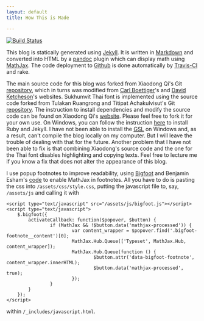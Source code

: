 ```yaml
---
layout: default
title: How This is Made

---
```


[![Build Status](https://travis-ci.org/Ninnat/ninnat.github.io.svg?branch=dev)](https://travis-ci.org/Ninnat/ninnat.github.io)

This blog is statically generated using [Jekyll](https://github.com/mojombo/jekyll).
It is written in [Markdown](http://daringfireball.net/projects/markdown/) and converted into HTML by a [pandoc](http://pandoc.org/) plugin which can display math using [MathJax](https://www.mathjax.org/).
The code deployment to [Github](https://github.com/ninnat/ninnat.github.io) is done automatically by [Travis-CI](http://travis-ci.org) and rake.

The main source code for this blog was forked from Xiaodong Qi's Git [repository](https://github.com/i2000s/i2000s.github.io), which in turns was modified from [Carl Boettiger](http://carlboettiger.info)'s and [David Ketcheson](http://davidketcheson.info)'s websites. Sukhumvit Thai font is implemented using the source code forked from Tulakan Ruangrong and Titipat Achakulvisut's Git [repository](https://github.com/tupleblog/tupleblog.github.io). The instruction to install dependencies and modify the source code can be found on Xiaodong Qi's [website](http://i2000s.github.io/README.html).  Please feel free to fork it for your own use.
On Windows, you can follow the instruction [here](http://jekyll-windows.juthilo.com/1-ruby-and-devkit/) to install Ruby and Jekyll.
I have not been able to install the [GSL](https://www.gnu.org/software/gsl/) on Windows and, as a result, can't compile the blog locally on my computer. But I will leave the trouble of dealing with that for the future. Another problem that I have not been able to fix is that combining Xiaodong's source code and the one for the Thai font disables highlighting and copying texts. Feel free to lecture me if you know a fix that does not alter the appearance of this blog.

I use popup footnotes to improve readability, using [Bigfoot](http://www.bigfootjs.com/) and Benjamin Esham's [code](https://esham.io/2014/07/mathjax-and-bigfoot) to enable MathJax in footnotes. All you have to do is pasting the css into `/assets/css/style.css`, putting the javascript file to, say, `/assets/js`  and calling it with
```
<script type="text/javascript" src="/assets/js/bigfoot.js"></script>
<script type="text/javascript">
	$.bigfoot({
		activateCallback: function($popover, $button) {
				if (MathJax && !$button.data('mathjax-processed')) {
						var content_wrapper = $popover.find('.bigfoot-footnote__content')[0];
						MathJax.Hub.Queue(['Typeset', MathJax.Hub, content_wrapper]);
						MathJax.Hub.Queue(function () {
								$button.attr('data-bigfoot-footnote', content_wrapper.innerHTML);
								$button.data('mathjax-processed', true);
						});
				}
		}
	});
</script>
```
within `/_includes/javascript.html`.
